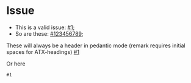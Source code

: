 # Issue

*   This is a valid issue: [#1](https://gitlab.com/wooorm/remark/issues/1);
*   So are these: [#123456789](https://gitlab.com/wooorm/remark/issues/123456789);

These will always be a header in pedantic mode (remark requires initial spaces for ATX-headings)
[#1](https://gitlab.com/wooorm/remark/issues/1)

Or here

    #1
